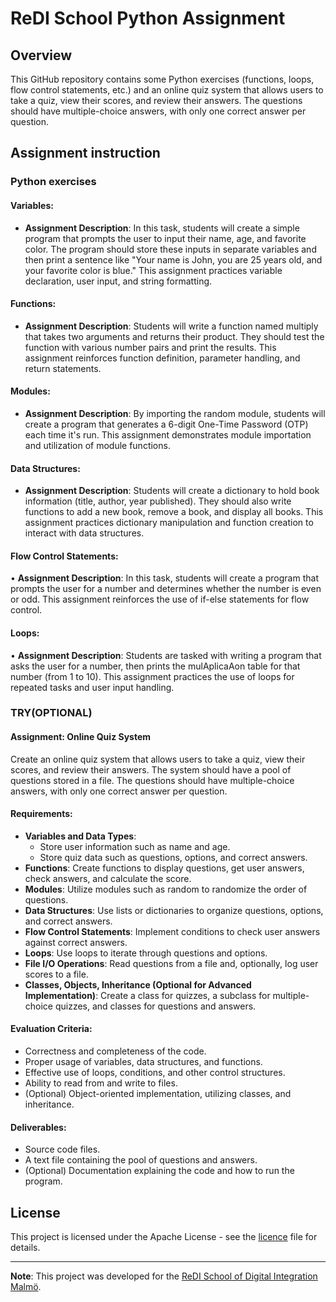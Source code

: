 # ReDI School Python Assignment

## Overview
This GitHub repository contains some Python exercises (functions, loops, flow control statements, etc.) and an online quiz system that allows users to take a quiz, view their scores, and review their answers. The questions should have multiple-choice answers, with only one correct answer per question.

## Assignment instruction
### Python exercises
#### Variables: 
- **Assignment Description**: In this task, students will create a simple program that prompts the user to input their name, age, and favorite color. The program should  store these inputs in separate variables and then print a sentence like "Your name is  John, you are 25 years old, and your favorite color is blue." This assignment practices variable declaration, user input, and string formatting. 
#### Functions: 
- **Assignment Description**: Students will write a function named multiply that takes two arguments and returns their product. They should test the function with various number pairs and print the results. This assignment reinforces function definition,  parameter handling, and return statements. 
#### Modules: 
- **Assignment Description**: By importing the random module, students will create a program that generates a 6-digit One-Time Password (OTP) each time it's run. This assignment demonstrates module importation and utilization of module functions.
#### Data Structures: 
- **Assignment Description**: Students will create a dictionary to hold book information (title, author, year published). They should also write functions to add a new book,  remove a book, and display all books. This assignment practices dictionary manipulation and function creation to interact with data structures. 
#### Flow Control Statements: 
• **Assignment Description**: In this task, students will create a program that prompts the user for a number and determines whether the number is even or odd. This assignment reinforces the use of if-else statements for flow control. 
#### Loops: 
• **Assignment Description**: Students are tasked with writing a program that asks the user for a number, then prints the mulAplicaAon table for that number (from 1 to  10). This assignment practices the use of loops for repeated tasks and user input handling. 


### TRY(OPTIONAL) 
#### Assignment: Online Quiz System 
Create an online quiz system that allows users to take a quiz, view their scores, and review their answers. The system should have a pool of questions stored in a file. The questions should have multiple-choice answers, with only one correct answer per question. 
#### Requirements: 
- **Variables and Data Types**:
  - Store user information such as name and age.
  - Store quiz data such as questions, options, and correct answers. 
- **Functions**: Create functions to display questions, get user answers, check answers, and calculate the score. 
- **Modules**: Utilize modules such as random to randomize the order of questions.
- **Data Structures**: Use lists or dictionaries to organize questions, options, and correct answers.
- **Flow Control Statements**: Implement conditions to check user answers against correct answers.
- **Loops**: Use loops to iterate through questions and options. 
- **File I/O Operations**: Read questions from a file and, optionally, log user scores to a file.
- **Classes, Objects, Inheritance (Optional for Advanced Implementation)**: Create a class for quizzes, a subclass for multiple-choice quizzes, and classes for questions and answers. 

#### Evaluation Criteria: 
- Correctness and completeness of the code. 
- Proper usage of variables, data structures, and functions. 
- Effective use of loops, conditions, and other control structures. 
- Ability to read from and write to files. 
- (Optional) Object-oriented implementation, utilizing classes, and inheritance.
  
#### Deliverables: 
- Source code files. 
- A text file containing the pool of questions and answers. 
- (Optional) Documentation explaining the code and how to run the program.

## License
This project is licensed under the Apache License - see the [licence](./LICENSE) file for details.

---

**Note**: This project was developed for the [ReDI School of Digital Integration Malmö](https://www.redi-school.org/redi-school-malmo).
